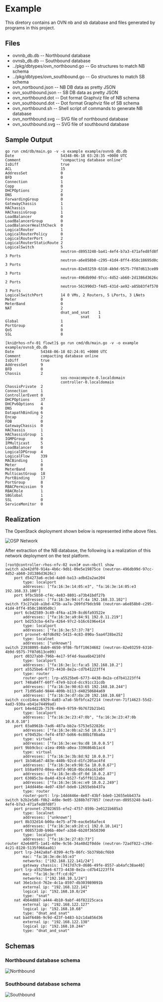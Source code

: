 # Example

This diretory contains an OVN nb and sb database and files
generated by programs in this project.

## Files

- ovnnb_db.db -- Northbound database
- ovnsb_db.db -- Southbound database
- ../pkg/dbtypes/ovn_northbound.go -- Go structures to match NB schema
- ../pkg/dbtypes/ovn_southbound.go -- Go structures to match SB schema
- ovn_nortbound.json -- NB DB data as pretty JSON
- ovn_southbound.json -- SB DB data as pretty JSON
- ovn_northbound.dot -- Dot format Graphviz file of NB schema
- ovn_southbound.dot -- Dot format Graphviz file of SB schema
- ovn_northbound.sh -- Shell script of commands to generate NB database
- ovn_northbound.svg -- SVG file of northbound database
- ovn_southbound.svg -- SVG file of southbound database

## Sample Output

```text
go run cmd/db/main.go -v -o example example/ovnnb_db.db  
Date                     54348-06-18 03:28:35 +0000 UTC   
Comment                  "compacting database online"
IsDiff                   true   
ACL                      15
AddressSet               0
BFD                      0                      
Connection               1               
Copp                     0                     
DHCPOptions              2              
DNS                      0                      
ForwardingGroup          0          
GatewayChassis           1           
HAChassis                1                
HAChassisGroup           1           
LoadBalancer             0             
LoadBalancerGroup        0        
LoadBalancerHealthCheck  0  
LogicalRouter            1            
LogicalRouterPolicy      0      
LogicalRouterPort        2        
LogicalRouterStaticRoute 2 
LogicalSwitch            5            
                         neutron-d8953248-ba41-4ef4-b7a3-471afed8fd8f    3 Ports            
                         neutron-a6e858b0-c295-41d4-8ff4-858c18695d0c    3 Ports            
                         neutron-82e03259-6310-4b9d-9575-7f07d613ce09    3 Ports            
                         neutron-496db99d-97cc-4d52-ab60-2d1386d3626c    2 Ports            
                         neutron-561990d3-f4d5-431d-ae92-a85b83f4f570    3 Ports
LogicalSwitchPort        14 0 VMs, 2 Routers, 5 LPorts, 3 LNets
Meter                    0                    
MeterBand                0                
NAT                      2
                         dnat_and_snat    1
                                  snat    1                
Global                   1                 
PortGroup                4                
QoS                      0                      
SSL                      0
```

```text
[kni@rhos-nfv-01 flowt]$ go run cmd/db/main.go -v -o example example/ovnsb_db.db  
Date            54348-06-18 02:24:01 +0000 UTC                         
Comment         compacting database online                       
IsDiff          true                         
AddressSet      9
BFD             0
Chassis         2            
                         sos-novacompute-0.localdomain            
                         controller-0.localdomain
ChassisPrivate  2
Connection      1
ControllerEvent 0
DHCPOptions     37
DHCPv6Options   4
DNS             0
DatapathBinding 6
Encap           2
FDB             0
GatewayChassis  0
HAChassis       1
HAChassisGroup  1
IGMPGroup       0
IPMulticast     5
LoadBalancer    0
LogicalDPGroup  4
LogicalFlow     339
MACBinding      1
Meter           0
MeterBand       0
MulticastGroup  18
PortBinding     17
PortGroup       8
RBACPermission  9
RBACRole        1
SBGlobal        1
SSL             0
ServiceMonitor  0
```

## Realization

The OpenStack deployment shown below is represented inthe above files.

![OSP Network](graph/../../graph/OSP_Deployment_test.png)

After extraction of the NB database, the following is a realization of
this network deployment on the test platform.

```text
[root@controller-rhos-nfv-02 ovn]# ovn-nbctl show
switch a2e42df0-914a-4b6c-9db1-09e5e19875ce (neutron-496db99d-97cc-4d52-ab60-2d1386d3626c)
    port d54273a6-ecbd-4ab0-ba13-adbd2a2ae204
        type: localport
        addresses: ["fa:16:3e:14:05:e3", "fa:16:3e:14:05:e3 192.168.33.100"]
    port 9fbc5b58-cf4c-4e83-8801-a73b41bdf27b
        addresses: ["fa:16:3e:94:cf:4a 192.168.33.102"]
switch f3c27a10-a1bd-475b-aa7a-209fd79dcb98 (neutron-a6e858b0-c295-41d4-8ff4-858c18695d0c)
    port 6cbd2589-3c49-4f6a-a139-8cd6fa93522e
        addresses: ["fa:16:3e:a9:84:91 192.0.11.219"]
    port bd253cba-647a-4264-97c2-b16c6196e414
        type: localport
        addresses: ["fa:16:3e:57:37:78"]
    port provnet-4dfd6d92-5415-4c83-890a-5aa4f28be252
        type: localnet
        addresses: ["unknown"]
switch 23938095-8ab9-4650-9f86-fbff10634682 (neutron-82e03259-6310-4b9d-9575-7f07d613ce09)
    port d0327ab0-796b-4e17-9f4d-9aaa6b42107d
        type: localport
        addresses: ["fa:16:3e:1c:fa:a5 192.168.10.2"]
    port a5525be6-6773-4438-8e2a-cd7b41223ff4
        type: router
        router-port: lrp-a5525be6-6773-4438-8e2a-cd7b41223ff4
    port 748a84ff-60ff-47e9-b2cd-dcc91cc31cdb
        addresses: ["fa:16:3e:90:63:65 192.168.10.244"]
    port 71d95a8d-9844-409b-b113-d40250684a69
        addresses: ["fa:16:3e:d7:da:20 192.168.10.68"]
switch cccd14ea-6929-4a83-a7a6-5bfbfca2f214 (neutron-71f14623-55d2-4ad3-930a-eb41e74499ad)
    port b4e4d22b-7576-49e9-9759-9b7672b21b41
        type: localport
        addresses: ["fa:16:3e:23:47:0b", "fa:16:3e:23:47:0b 10.0.0.10"]
    port 03a0961b-7ad6-487a-bb2a-5753e522826c
        addresses: ["fa:16:3e:0b:a2:5d 10.0.3.21"]
    port e70452bc-fef4-4f87-bd66-6c88b1f8ba8a
        type: virtual
        addresses: ["fa:16:3e:ee:9a:d8 10.0.0.5"]
    port 9bb9cbcc-a1ea-496b-a0ea-3396864b1ac4
        type: virtual
        addresses: ["fa:16:3e:3b:8d:92 10.0.0.7"]
    port 1b346a67-483e-440b-92cd-d1fc205ac4fd
        addresses: ["fa:16:3e:e9:98:5a 10.0.0.67"]
    port b58a497d-08ea-4dfd-9018-0bcd4a16140f
        addresses: ["fa:16:3e:db:df:0d 10.0.2.87"]
    port 63085c3a-0a4d-43c4-b527-fa5ff9112aba
        addresses: ["fa:16:3e:16:ec:e9 10.0.2.249"]
    port 14dd446e-4e07-43bf-bde0-12655ebb437a
        type: router
        router-port: lrp-14dd446e-4e07-43bf-bde0-12655ebb437a
switch b2b2e5d6-f0b2-4d8e-9e05-3288b7d77857 (neutron-d8953248-ba41-4ef4-b7a3-471afed8fd8f)
    port provnet-27023655-efe2-4757-859b-2e0121b685a3
        type: localnet
        addresses: ["unknown"]
    port 8b332d14-b00a-4e75-af70-eac6e56afec4
        addresses: ["fa:16:3e:a9:2d:c1 192.0.10.141"]
    port 008572d0-b96b-40ef-a3b0-6b20f3650390
        type: localport
        addresses: ["fa:16:3e:27:83:73"]
router 42e640f5-1a41-4d9e-9c56-34a40d2f0dde (neutron-72adf022-c39d-4c21-8120-5135f066aa01)
    port lrp-2442a8af-8399-4cfb-86fc-5b379b8cf6b9
        mac: "fa:16:3e:de:b5:e3"
        networks: ["192.168.122.141/24"]
        gateway chassis: [7417d7c9-d686-49fe-8557-ab4afc38ae40]
    port lrp-a5525be6-6773-4438-8e2a-cd7b41223ff4
        mac: "fa:16:3e:ff:cd:02"
        networks: ["192.168.10.1/24"]
    nat 36e1cbcd-762e-4c1a-8597-db303989091b
        external ip: "192.168.122.141"
        logical ip: "192.168.10.0/24"
        type: "snat"
    nat 4b64d887-a444-4b10-9abf-46f82225caca
        external ip: "192.168.122.127"
        logical ip: "192.168.10.68"
        type: "dnat_and_snat"
    nat badf6486-9c9d-423f-b483-b2c1da856d36
        external ip: "192.168.122.138"
        logical ip: "192.168.10.244"
        type: "dnat_and_snat"
```

## Schemas

### Northbound database schema

![Northbound](example/../ovn_northbound.svg)

### Southbound database schema

![Southbound](example/../ovn_southbound.svg)
